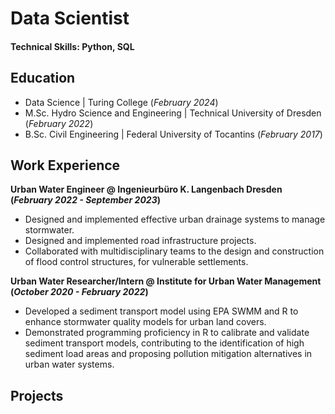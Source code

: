 # Data Scientist

#### Technical Skills: Python, SQL

## Education
- Data Science | Turing College (_February 2024_)								       		
- M.Sc. Hydro Science and Engineering	| Technical University of Dresden (_February 2022_)	 			        		
- B.Sc. Civil Engineering | Federal University of Tocantins (_February 2017_)

## Work Experience
**Urban Water Engineer @ Ingenieurbüro K. Langenbach Dresden (_February 2022 - September 2023_)**
- Designed and implemented effective urban drainage systems to manage stormwater.
- Designed and implemented road infrastructure projects.
- Collaborated with multidisciplinary teams to the design and construction of flood control structures, for vulnerable settlements.

**Urban Water Researcher/Intern @ Institute for Urban Water Management (_October 2020 - February 2022_)**
- Developed a sediment transport model using EPA SWMM and R to enhance stormwater quality models for urban land covers.
- Demonstrated programming proficiency in R to calibrate and validate sediment transport models, contributing to the identification of high sediment load areas and proposing pollution mitigation alternatives in urban water systems.

## Projects

